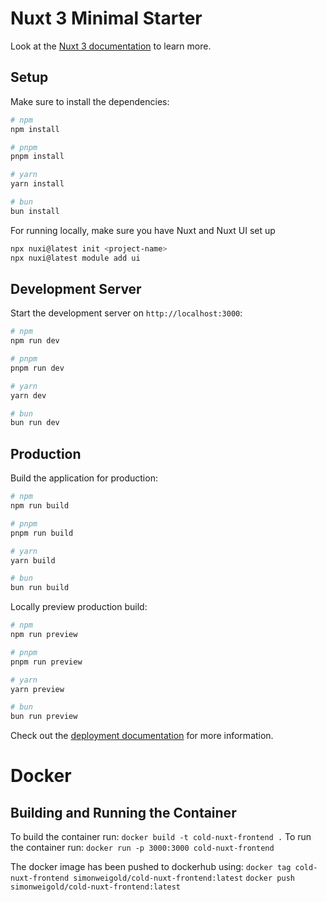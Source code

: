 # Nuxt 3 Minimal Starter

Look at the [Nuxt 3 documentation](https://nuxt.com/docs/getting-started/introduction) to learn more.

## Setup

Make sure to install the dependencies:

```bash
# npm
npm install

# pnpm
pnpm install

# yarn
yarn install

# bun
bun install
```

For running locally, make sure you have Nuxt and Nuxt UI set up
```bash
npx nuxi@latest init <project-name>
npx nuxi@latest module add ui
```

## Development Server

Start the development server on `http://localhost:3000`:

```bash
# npm
npm run dev

# pnpm
pnpm run dev

# yarn
yarn dev

# bun
bun run dev
```

## Production

Build the application for production:

```bash
# npm
npm run build

# pnpm
pnpm run build

# yarn
yarn build

# bun
bun run build
```

Locally preview production build:

```bash
# npm
npm run preview

# pnpm
pnpm run preview

# yarn
yarn preview

# bun
bun run preview
```

Check out the [deployment documentation](https://nuxt.com/docs/getting-started/deployment) for more information.

# Docker

## Building and Running the Container
To build the container run:
`docker build -t cold-nuxt-frontend .`
To run the container run:
`docker run -p 3000:3000 cold-nuxt-frontend`

The docker image has been pushed to dockerhub using:
`docker tag cold-nuxt-frontend simonweigold/cold-nuxt-frontend:latest`
`docker push simonweigold/cold-nuxt-frontend:latest`
